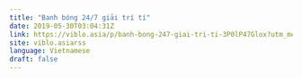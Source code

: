 ```yaml
---
title: "Banh bóng 24/7 giải trí tí"
date: 2019-05-30T03:04:31Z
link: https://viblo.asia/p/banh-bong-247-giai-tri-ti-3P0lP47Glox?utm_medium=RSS&utm_source=news.12bit.vn
site: viblo.asiarss
language: Vietnamese
draft: false
---
```

